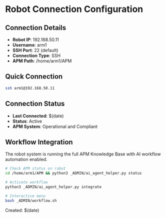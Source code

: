 # Robot Connection Configuration

## Connection Details
- **Robot IP**: 192.168.50.11
- **Username**: arm1
- **SSH Port**: 22 (default)
- **Connection Type**: SSH
- **APM Path**: /home/arm1/APM

## Quick Connection
```bash
ssh arm1@192.168.50.11
```

## Connection Status
- **Last Connected**: $(date)
- **Status**: Active
- **APM System**: Operational and Compliant

## Workflow Integration
The robot system is running the full APM Knowledge Base with AI workflow automation enabled.

```bash
# Check APM status on robot
cd /home/arm1/APM && python3 _ADMIN/ai_agent_helper.py status

# Activate workflow
python3 _ADMIN/ai_agent_helper.py integrate

# Interactive menu
bash _ADMIN/workflow.sh
```

Created: $(date)
